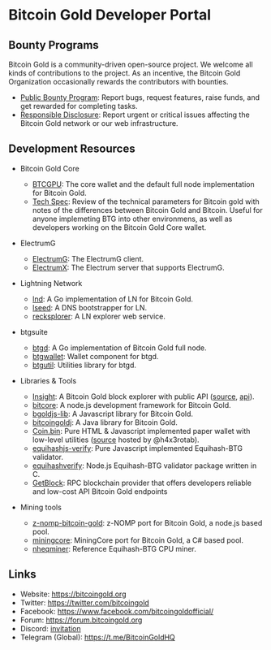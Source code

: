 # Bitcoin Gold Developer Portal

## Bounty Programs

Bitcoin Gold is a community-driven open-source project. We welcome all kinds of contributions to the project. As an incentive, the Bitcoin Gold Organization occasionally rewards the contributors with bounties.

- [Public Bounty Program](public-bounty.md): Report bugs, request features, raise funds, and get rewarded for completing tasks.
- [Responsible Disclosure](responsible-disclosure.md): Report urgent or critical issues affecting the Bitcoin Gold network or our web infrastructure.

## Development Resources

- Bitcoin Gold Core
  - [BTCGPU](https://github.com/BTCGPU/BTCGPU): The core wallet and the default full node implementation for Bitcoin Gold.
  - [Tech Spec](https://github.com/BTCGPU/BTCGPU/wiki/Technical-Spec): Review of the technical parameters for Bitcoin gold with notes of the differences between Bitcoin Gold and Bitcoin. Useful for anyone implemeting BTG into other environmens, as well as developers working on the Bitcoin Gold Core wallet.
  
- ElectrumG
  - [ElectrumG](https://github.com/BTCGPU/electrum): The ElectrumG client.
  - [ElectrumX](https://github.com/kyuupichan/electrumx): The Electrum server that supports ElectrumG.

- Lightning Network
  - [lnd](https://github.com/BTCGPU/lnd): A Go implementation of LN for Bitcoin Gold.
  - [lseed](https://github.com/BTCGPU/lseed): A DNS bootstrapper for LN.
  - [recksplorer](https://github.com/BTCGPU/recksplorer): A LN explorer web service.

- btgsuite
  - [btgd](https://github.com/btgsuite/btgd): A Go implementation of Bitcoin Gold full node.
  - [btgwallet](https://github.com/btgsuite/btgwallet): Wallet component for btgd.
  - [btgutil](https://github.com/btgsuite/btgutil): Utilities library for btgd.

- Libraries & Tools
  - [Insight](https://explorer.bitcoingold.org/): A Bitcoin Gold block explorer with public API ([source](https://github.com/BTCGPU/insight), [api](https://github.com/BTCGPU/insight-api)).
  - [bitcore](https://github.com/BTCGPU/bitcore): A node.js development framework for Bitcoin Gold.
  - [bgoldjs-lib](https://github.com/BTCGPU/bitcoinjs-lib): A Javascript library for Bitcoin Gold.
  - [bitcoingoldj](https://github.com/BTCGPU/bitcoinj): A Java library for Bitcoin Gold.
  - [Coin.bin](https://h4x3rotab.github.io/coinbin/): Pure HTML & Javascript implemented paper wallet with low-level utilities ([source](https://github.com/h4x3rotab/coinbin) hosted by @h4x3rotab).
  - [equihashjs-verify](https://github.com/BTCGPU/equihashjs-verify): Pure Javascript implemented Equihash-BTG validator.
  - [equihashverify](https://github.com/BitcoinGold-mining/equihashverify): Node.js Equihash-BTG validator package written in C.
  - [GetBlock](https://getblock.io/nodes/btg/): RPC blockchain provider that offers developers reliable and low-cost API Bitcoin Gold endpoints

- Mining tools
  - [z-nomp-bitcoin-gold](https://github.com/BitcoinGold-mining/z-nomp-bitcoin-gold): z-NOMP port for Bitcoin Gold, a node.js based pool.
  - [miningcore](https://github.com/BitcoinGold-mining/miningcore): MiningCore port for Bitcoin Gold, a C# based pool.
  - [nheqminer](https://github.com/BitcoinGold-mining/nheqminer): Reference Equihash-BTG CPU miner.

## Links

- Website: https://bitcoingold.org
- Twitter: https://twitter.com/bitcoingold
- Facebook: https://www.facebook.com/bitcoingoldofficial/
- Forum: https://forum.bitcoingold.org
- Discord: [invitation](https://discord.gg/HmVUU6S)
- Telegram (Global): https://t.me/BitcoinGoldHQ
